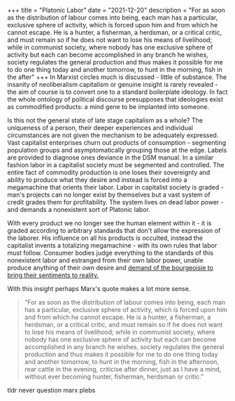 +++
title = "Platonic Labor"
date = "2021-12-20"
description = "For as soon as the distribution of labour comes into being, each man has a particular, exclusive sphere of activity, which is forced upon him and from which he cannot escape. He is a hunter, a fisherman, a herdsman, or a critical critic, and must remain so if he does not want to lose his means of livelihood; while in communist society, where nobody has one exclusive sphere of activity but each can become accomplished in any branch he wishes, society regulates the general production and thus makes it possible for me to do one thing today and another tomorrow, to hunt in the morning, fish in the after"
+++
In Marxist circles much is discussed - little of substance. The insanity of neoliberalism capitalism or genuine insight is rarely revealed - the aim of course is to convert one to a standard boilerplate ideology. In fact the whole ontology of political discourse presupposes that ideologies exist as commodified products: a mind gene to be implanted into someone.

Is this not the general state of late stage capitalism as a whole? The uniqueness of a person, their deeper experiences and individual circumstances are not given the mechanism to be adequately expressed. Vast capitalist enterprises churn out products of consumption - segmenting population groups and asymptomatically grouping those at the edge. Labels are provided to diagnose ones deviance in the DSM manual. In a similar fashion labor in a capitalist society must be segmented and controlled. The entire fact of commodity production is one loses their sovereignty and ability to produce what they desire and instead is forced into a megamachine that orients their labor. Labor in capitalist society is graded - man's projects can no longer exist by themselves but a vast system of credit grades them for profitability. The system lives on dead labor power - and demands a nonexistent sort of Platonic labor.

With every product we no longer see the human element within it - it is graded according to arbitrary standards that don't allow the expression of the laborer. His influence on all his products is occulted, instead the capitalist invents a totalizing megamachine - with its own rules that labor must follow. Consumer bodies judge everything to the standards of this nonexistent labor and estranged from their own labor power, unable produce anything of their own desire and [demand of the bourgeoisie to bring their sentiments to reality.](https://scholars-stage.org/the-title-ix-ifcation-of-american-childhood/)

With this insight perhaps Marx's quote makes a lot more sense.

>“For as soon as the distribution of labour comes into being, each man has a particular, exclusive sphere of activity, which is forced upon him and from which he cannot escape. He is a hunter, a fisherman, a herdsman, or a critical critic, and must remain so if he does not want to lose his means of livelihood; while in communist society, where nobody has one exclusive sphere of activity but each can become accomplished in any branch he wishes, society regulates the general production and thus makes it possible for me to do one thing today and another tomorrow, to hunt in the morning, fish in the afternoon, rear cattle in the evening, criticise after dinner, just as I have a mind, without ever becoming hunter, fisherman, herdsman or critic.”

tldr never question marx plebs
